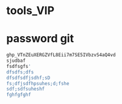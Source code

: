 # tools_VIP

# password git 

```bash
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
sjudbaf
fsdfsgfs'
dfsdfs;dfs
dfsdfsdfjsdhf;sD
fs;dfjsdfhpsuhes;d;fshe
sdf;sdfsuheshf
fghfgfghf
```

